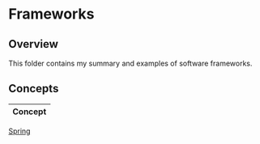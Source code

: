 # Frameworks

## Overview
This folder contains my summary and examples of software frameworks.

## Concepts
| Concept |
|---------|
[Spring](https://github.com/shumarb/learning/tree/main/frameworks/spring)